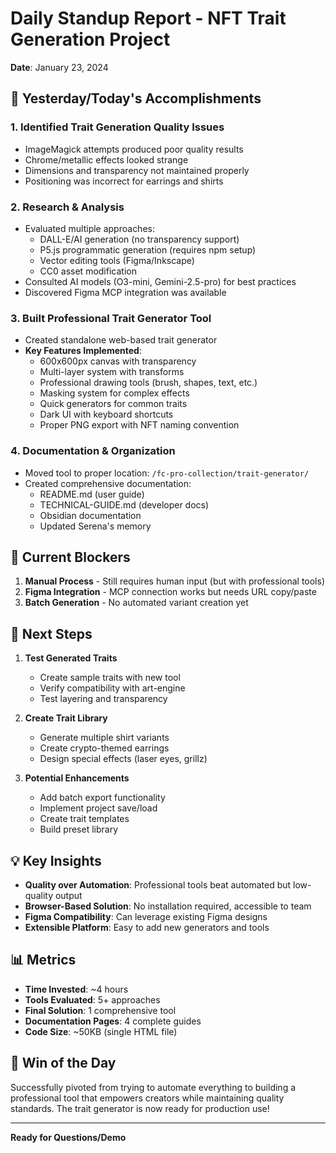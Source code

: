 # Daily Standup Report - NFT Trait Generation Project
**Date**: January 23, 2024

## 🎯 Yesterday/Today's Accomplishments

### 1. **Identified Trait Generation Quality Issues**
- ImageMagick attempts produced poor quality results
- Chrome/metallic effects looked strange
- Dimensions and transparency not maintained properly
- Positioning was incorrect for earrings and shirts

### 2. **Research & Analysis**
- Evaluated multiple approaches:
  - DALL-E/AI generation (no transparency support)
  - P5.js programmatic generation (requires npm setup)
  - Vector editing tools (Figma/Inkscape)
  - CC0 asset modification
- Consulted AI models (O3-mini, Gemini-2.5-pro) for best practices
- Discovered Figma MCP integration was available

### 3. **Built Professional Trait Generator Tool**
- Created standalone web-based trait generator
- **Key Features Implemented**:
  - 600x600px canvas with transparency
  - Multi-layer system with transforms
  - Professional drawing tools (brush, shapes, text, etc.)
  - Masking system for complex effects
  - Quick generators for common traits
  - Dark UI with keyboard shortcuts
  - Proper PNG export with NFT naming convention

### 4. **Documentation & Organization**
- Moved tool to proper location: `/fc-pro-collection/trait-generator/`
- Created comprehensive documentation:
  - README.md (user guide)
  - TECHNICAL-GUIDE.md (developer docs)
  - Obsidian documentation
  - Updated Serena's memory

## 🚧 Current Blockers

1. **Manual Process** - Still requires human input (but with professional tools)
2. **Figma Integration** - MCP connection works but needs URL copy/paste
3. **Batch Generation** - No automated variant creation yet

## 📅 Next Steps

1. **Test Generated Traits**
   - Create sample traits with new tool
   - Verify compatibility with art-engine
   - Test layering and transparency

2. **Create Trait Library**
   - Generate multiple shirt variants
   - Create crypto-themed earrings
   - Design special effects (laser eyes, grillz)

3. **Potential Enhancements**
   - Add batch export functionality
   - Implement project save/load
   - Create trait templates
   - Build preset library

## 💡 Key Insights

- **Quality over Automation**: Professional tools beat automated but low-quality output
- **Browser-Based Solution**: No installation required, accessible to team
- **Figma Compatibility**: Can leverage existing Figma designs
- **Extensible Platform**: Easy to add new generators and tools

## 📊 Metrics

- **Time Invested**: ~4 hours
- **Tools Evaluated**: 5+ approaches
- **Final Solution**: 1 comprehensive tool
- **Documentation Pages**: 4 complete guides
- **Code Size**: ~50KB (single HTML file)

## 🎉 Win of the Day

Successfully pivoted from trying to automate everything to building a professional tool that empowers creators while maintaining quality standards. The trait generator is now ready for production use!

---

**Ready for Questions/Demo**